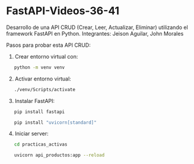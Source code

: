 # FastAPI-Videos-36-41
Desarrollo de una API CRUD (Crear, Leer, Actualizar, Eliminar) utilizando el framework FastAPI en Python. 
Integrantes: Jeison Aguilar, John Morales

Pasos para probar esta API CRUD:
1. Crear entorno virtual con:
```sh
   python -m venv venv
```
2. Activar entorno virtual:
```sh
   ./venv/Scripts/activate
```
3. Instalar FastAPI:
```sh
   pip install fastapi
```
```sh
   pip install "uvicorn[standard]"
```
4. Iniciar server:
```sh
   cd practicas_activas
```
```sh
   uvicorn api_productos:app --reload
```
